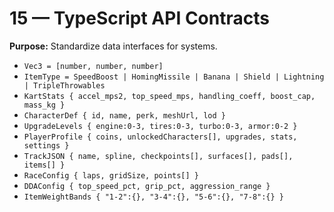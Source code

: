 # 15 — TypeScript API Contracts
**Purpose:** Standardize data interfaces for systems.

- `Vec3 = [number, number, number]`
- `ItemType = SpeedBoost | HomingMissile | Banana | Shield | Lightning | TripleThrowables`
- `KartStats { accel_mps2, top_speed_mps, handling_coeff, boost_cap, mass_kg }`
- `CharacterDef { id, name, perk, meshUrl, lod }`
- `UpgradeLevels { engine:0-3, tires:0-3, turbo:0-3, armor:0-2 }`
- `PlayerProfile { coins, unlockedCharacters[], upgrades, stats, settings }`
- `TrackJSON { name, spline, checkpoints[], surfaces[], pads[], items[] }`
- `RaceConfig { laps, gridSize, points[] }`
- `DDAConfig { top_speed_pct, grip_pct, aggression_range }`
- `ItemWeightBands { "1-2":{}, "3-4":{}, "5-6":{}, "7-8":{} }`
